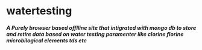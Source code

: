 # watertesting
##### A Purely browser based offlline site that intigrated with mongo db to store and retire data based on water testing paramenter like clorine florine microbilogical elements tds etc 
